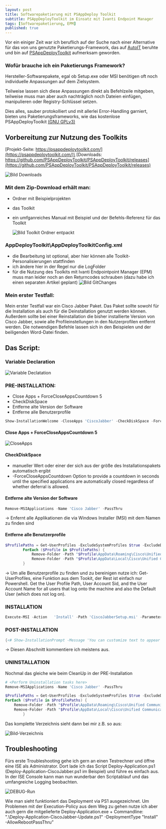 ```yaml
---
layout: post
title: Softwarepaketierung mit PSAppDeploy Toolkit
subtitle: PSAppDeployToolkit im Einsatz mit Ivanti Endpoint Manager
tags: [Softwarepaketierung, EPM]
published: true
---
```



Vor ein einiger Zeit war ich beruflich auf der Suche nach einer Alternative für das von uns genutzte Paketierungs-Framework, das auf [AutoIT](https://www.autoitscript.com/site/) beruhte und bin auf [PSAppDeployToolkit](https://psappdeploytoolkit.com/) aufmerksam geworden.

### Wofür brauche ich ein Paketierungs Framework?
Hersteller-Softwarepakete, egal ob Setup.exe oder MSI benötigen oft noch individuelle Anpassungen auf dem Zielsystem.

Teilweise lassen sich diese Anpassungen direkt als Befehlzeile mitgeben, teilweise muss man aber auch nachträglich noch Dateien einfügen, manipulieren oder Registry-Schlüssel setzen.

Dies alles, sauber protokolliert und mit allerlei Error-Handling garniert, bieten uns Paketierungsframeworks, wie das kostenlose PSAppDeployToolkit  [(GNU GPLv3)](https://github.com/PSAppDeployToolkit/PSAppDeployToolkit/blob/master/LICENSE)

## Vorbereitung zur Nutzung des Toolkits
[Projekt-Seite: https://psappdeploytoolkit.com/](https://psappdeploytoolkit.com/)\
[Downloads: https://github.com/PSAppDeployToolkit/PSAppDeployToolkit/releases](https://github.com/PSAppDeployToolkit/PSAppDeployToolkit/releases)

![Bild Downloads](/assets/posts/210104_1/2020-05-23%2022_04_22-Releases%20·%20PSAppDeployToolkit_PSAppDeployToolkit%20·%20GitHub.png)

### Mit dem Zip-Download erhält man:
-	Ordner mit Beispielprojekten
-	das Toolkit
-	ein umfganreiches Manual mit Beispiel und der Befehls-Referenz für das Toolkit

    ![Bild Toolkit Ordner entpackt](/assets/posts/210104_1/2020-05-23%2022_06_11-PSAppDeployToolkit.png)


### AppDeployToolkit\AppDeployToolkitConfig.xml
-	die Bearbeitung ist optional, aber hier können alle Toolkit-Personalisierungen stattfinden
-	ich ändere hier in der Regel nur die LogFolder 
-	für die Nutzung des Toolkits mit Ivanti Endpointpoint Manager (EPM) muss man leider noch an den Returncodes schrauben (dazu habe ich einen separaten Artikel geplant)
![Bild GitChanges](/assets/posts/210104_1/Changes.png)

### Mein erster Testfall:
Mein erster Testfall war ein Cisco Jabber Paket.
Das Paket sollte sowohl für die Installation als auch für die Deinstallation genutzt werden können.
Außerdem sollte bei einer Reinstallation die bisher installierte Version von Cisco Jabber, sowie alle Profileinstellungen in den Nutzerprofilen entfernt werden.
Die notwendigen Befehle lassen sich in den Beispielen und der beiligenden Word-Datei finden.

## Das Script:
### Variable Declaration

![Variable Declatation](/assets/posts/210104_1/2020-05-23%2022_23_23-Clipboard.png)

### PRE-INSTALLATION:

- Close Apps + ForceCloseAppsCountdown 5
- CheckDiskSpace
- Entferne alte Version der Software 
- Entferne alle Benutzerprofile


``` powershell
Show-InstallationWelcome -CloseApps 'CiscoJabber' -CheckDiskSpace -ForceCloseAppsCountdown 5 -Silent
```



#### Close Apps + ForceCloseAppsCountdown 5
![CloseApps](/assets/posts/210104_1/2020-05-23%2022_31_53-Remotedesktopverbindung.png)


#### CheckDiskSpace
-	manueller Wert oder einer der sich aus der größe des Installationspakets automatisch ergibt
-	-ForceCloseAppsCountdown <Int32>
    Option to provide a countdown in seconds until the specified applications are automatically closed regardless of whether deferral is allowed.

#### Entferne alte Version der Software
``` powershell
Remove-MSIApplications -Name 'Cisco Jabber' -PassThru
```
-> Enfernt alle Applikationen die via Windows Installer (MSI) mit dem Namen zu finden sind

#### Entferne alle Benutzerprofile
``` powershell
$ProfilePaths = Get-UserProfiles -ExcludeSystemProfiles $true -ExcludeDefaultUser $true | Select-Object -ExpandProperty 'ProfilePath'
        ForEach ($Profile in $ProfilePaths) {
            Remove-Folder -Path "$Profile\AppData\Roaming\Cisco\Unified Communications"
            Remove-Folder -Path "$Profile\AppData\Local\Cisco\Unified Communications"
        }
```

-> Um alle Benutzerprofile zu finden und zu bereinigen nutze ich: Get-UserProfiles, eine Funktion aus dem Tookit, der Rest ist einfach nur Powershell.
Get the User Profile Path, User Account Sid, and the User Account Name for all users that log onto the machine and also the Default User (which does not log on).

### INSTALLATION

``` powershell
Execute-MSI -Action   'Install' -Path 'CiscoJabberSetup.msi' -Parameters '/qn CLEAR=1 SERVICES_DOMAIN=uc.mydomain.de VOICE_SERVICES_DOMAIN=uc.mydomain.de EXCLUDED_SERVICES=WEBEX UPN_DISCOVERY_ENABLED=false'        
```
### POST-INSTALLATION
``` powershell
{<# Show-InstallationPrompt -Message 'You can customize text to appear at the end of an install or remove it completely for unattended installations.' -ButtonRightText 'OK' -Icon Information -NoWait #>}
```
-> Diesen Abschnitt kommentiere ich meistens aus.

### UNINSTALLATION 

Nochmal das gleiche wie beim CleanUp in der PRE-Installation
``` powershell
# <Perform Uninstallation tasks here>
Remove-MSIApplications -Name 'Cisco Jabber' -PassThru

$ProfilePaths = Get-UserProfiles -ExcludeSystemProfiles $true -ExcludeDefaultUser $true | Select-Object -ExpandProperty 'ProfilePath'
ForEach ($Profile in $ProfilePaths) {
    Remove-Folder -Path "$Profile\AppData\Roaming\Cisco\Unified Communications"
    Remove-Folder -Path "$Profile\AppData\Local\Cisco\Unified Communications"
        }
```

Das komplette Verzeichnis sieht dann bei mir z.B. so aus:

![Bild-Verzeichnis](/assets/posts/210104_1/2020-05-23%2023_03_19-12.png)

## Troubleshooting
Fürs erste Troubleshooting gehe ich gern an einen Testrechner und öffne eine ISE als Administrator.
Dort lade ich das Script Deploy-Application.ps1 (Deploy-Application-CiscoJabber.ps1 im Beispiel) und führe es einfach aus.
In der ISE Console kann man nun wunderbar den Scriptablauf und das umfangreiche Logging beobachten.

![DEBUG-Run](../assets/posts/210104_1/2020-05-23%2023_11_08-Clipboard.png)

Wie man sieht funktioniert das Deployment via PS1 ausgezeichnet.
Um Problemen mit der Execution-Policy aus dem Weg zu gehen nutze ich aber auch gern die mitgelieferte Deploy-Application.exe + Commandline:
".\Deploy-Application-CiscoJabber-Update.ps1" -DeploymentType "Install" -AllowRebootPassThru”
